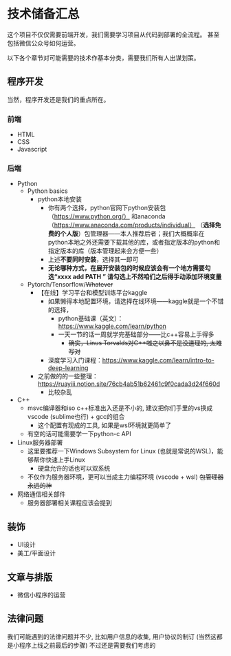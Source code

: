 # 技术储备汇总

这个项目不仅仅需要前端开发，我们需要学习项目从代码到部署的全流程。
甚至包括微信公众号如何运营。

以下各个章节对可能需要的技术作基本分类，需要我们所有人出谋划策。

## 程序开发

当然，程序开发还是我们的重点所在。

### 前端

- HTML
- CSS
- Javascript

### 后端

- Python
  - Python basics
    - python本地安装
      - 你有两个选择，python官网下python安装包（https://www.python.org/） 和anaconda（https://www.anaconda.com/products/individual） （**选择免费的个人版**）包管理器——本人推荐后者；我们大概概率在python本地之外还需要下载其他的库，或者指定版本的python和指定版本的库（版本管理起来会方便一些）
      - 上述**不要同时安装**，选择其一即可
      - **无论哪种方式，在展开安装包的时候应该会有一个地方需要勾选“xxxx add PATH ” 请勾选上不然咱们之后得手动添加环境变量**
  - Pytorch/Tensorflow/~~Whatever~~
    - 【在线】学习平台和模型训练平台kaggle
      - 如果懒得本地配置环境，请选择在线环境——kaggle就是一个不错的选择，
        - python基础课（英文）：https://www.kaggle.com/learn/python
        - 一天一节的话一周就学完基础部分——比c++容易上手得多
          - ~~确实，Linus Torvalds对C++嗤之以鼻不是没道理的, 太难写对~~
      - 深度学习入门课程：https://www.kaggle.com/learn/intro-to-deep-learning 
    - 之前做的的一些整理：https://ruayiii.notion.site/76cb4ab51b62461c9f0cada3d24f660d 
      - 比较杂乱
- C++
  - msvc编译器和iso c++标准出入还是不小的, 建议把你们手里的vs换成vscode (sublime也行) + gcc的组合
    - 这个配置有现成的工具, 如果是wsl环境就更简单了
  - 有空的话可能需要学一下python-c API
- Linux服务器部署
  - 这里要推荐一下Windows Subsystem for Linux (也就是常说的WSL)，能够帮你快速上手Linux
    - 硬盘允许的话也可以双系统
  - 不仅作为服务器环境，更可以当成主力编程环境 (vscode + wsl) ~~包管理器永远的神~~
- 网络通信相关部件
  - 服务器部署相关课程应该会提到

## 装饰

- UI设计
- 美工/平面设计

## 文章与排版

- 微信小程序的运营

## 法律问题

我们可能遇到的法律问题并不少, 比如用户信息的收集, 用户协议的制订
(当然这都是小程序上线之前最后的步骤) 不过还是需要我们考虑的